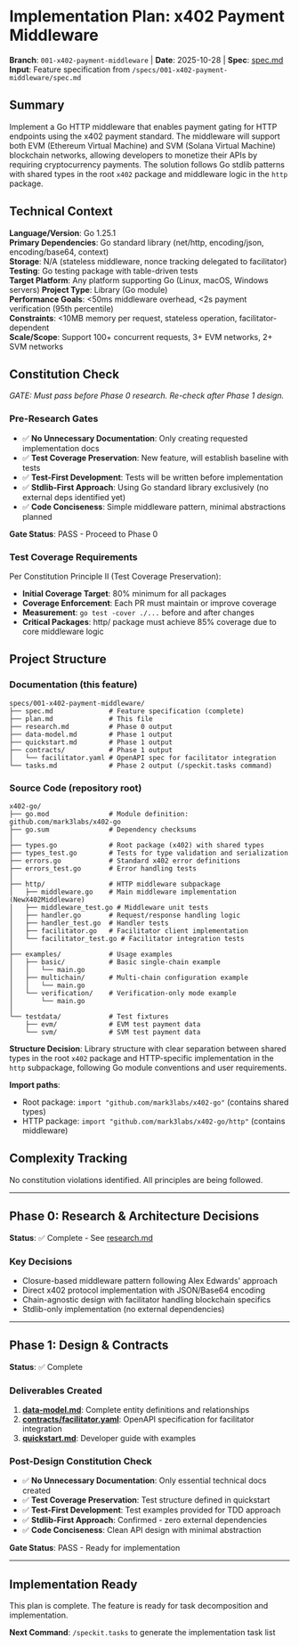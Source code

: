 # Implementation Plan: x402 Payment Middleware

**Branch**: `001-x402-payment-middleware` | **Date**: 2025-10-28 | **Spec**: [spec.md](./spec.md)
**Input**: Feature specification from `/specs/001-x402-payment-middleware/spec.md`

## Summary

Implement a Go HTTP middleware that enables payment gating for HTTP endpoints using the x402 payment standard. The middleware will support both EVM (Ethereum Virtual Machine) and SVM (Solana Virtual Machine) blockchain networks, allowing developers to monetize their APIs by requiring cryptocurrency payments. The solution follows Go stdlib patterns with shared types in the root `x402` package and middleware logic in the `http` package.

## Technical Context

**Language/Version**: Go 1.25.1  
**Primary Dependencies**: Go standard library (net/http, encoding/json, encoding/base64, context)  
**Storage**: N/A (stateless middleware, nonce tracking delegated to facilitator)  
**Testing**: Go testing package with table-driven tests  
**Target Platform**: Any platform supporting Go (Linux, macOS, Windows servers)
**Project Type**: Library (Go module)  
**Performance Goals**: <50ms middleware overhead, <2s payment verification (95th percentile)  
**Constraints**: <10MB memory per request, stateless operation, facilitator-dependent  
**Scale/Scope**: Support 100+ concurrent requests, 3+ EVM networks, 2+ SVM networks

## Constitution Check

*GATE: Must pass before Phase 0 research. Re-check after Phase 1 design.*

### Pre-Research Gates

- ✅ **No Unnecessary Documentation**: Only creating requested implementation docs
- ✅ **Test Coverage Preservation**: New feature, will establish baseline with tests
- ✅ **Test-First Development**: Tests will be written before implementation
- ✅ **Stdlib-First Approach**: Using Go standard library exclusively (no external deps identified yet)
- ✅ **Code Conciseness**: Simple middleware pattern, minimal abstractions planned

**Gate Status**: PASS - Proceed to Phase 0

### Test Coverage Requirements

Per Constitution Principle II (Test Coverage Preservation):
- **Initial Coverage Target**: 80% minimum for all packages
- **Coverage Enforcement**: Each PR must maintain or improve coverage
- **Measurement**: `go test -cover ./...` before and after changes
- **Critical Packages**: http/ package must achieve 85% coverage due to core middleware logic

## Project Structure

### Documentation (this feature)

```text
specs/001-x402-payment-middleware/
├── spec.md              # Feature specification (complete)
├── plan.md              # This file
├── research.md          # Phase 0 output
├── data-model.md        # Phase 1 output
├── quickstart.md        # Phase 1 output
├── contracts/           # Phase 1 output
│   └── facilitator.yaml # OpenAPI spec for facilitator integration
└── tasks.md             # Phase 2 output (/speckit.tasks command)
```

### Source Code (repository root)

```text
x402-go/
├── go.mod               # Module definition: github.com/mark3labs/x402-go
├── go.sum               # Dependency checksums
│
├── types.go             # Root package (x402) with shared types
├── types_test.go        # Tests for type validation and serialization
├── errors.go            # Standard x402 error definitions  
├── errors_test.go       # Error handling tests
│
├── http/                # HTTP middleware subpackage
│   ├── middleware.go    # Main middleware implementation (NewX402Middleware)
│   ├── middleware_test.go # Middleware unit tests
│   ├── handler.go       # Request/response handling logic
│   ├── handler_test.go  # Handler tests
│   ├── facilitator.go   # Facilitator client implementation
│   └── facilitator_test.go # Facilitator integration tests
│
├── examples/            # Usage examples
│   ├── basic/           # Basic single-chain example
│   │   └── main.go
│   ├── multichain/      # Multi-chain configuration example
│   │   └── main.go
│   └── verification/    # Verification-only mode example
│       └── main.go
│
└── testdata/            # Test fixtures
    ├── evm/             # EVM test payment data
    └── svm/             # SVM test payment data
```

**Structure Decision**: Library structure with clear separation between shared types in the root `x402` package and HTTP-specific implementation in the `http` subpackage, following Go module conventions and user requirements.

**Import paths**:
- Root package: `import "github.com/mark3labs/x402-go"` (contains shared types)
- HTTP package: `import "github.com/mark3labs/x402-go/http"` (contains middleware)

## Complexity Tracking

No constitution violations identified. All principles are being followed.

---

## Phase 0: Research & Architecture Decisions

**Status**: ✅ Complete - See [research.md](./research.md)

### Key Decisions
- Closure-based middleware pattern following Alex Edwards' approach
- Direct x402 protocol implementation with JSON/Base64 encoding
- Chain-agnostic design with facilitator handling blockchain specifics
- Stdlib-only implementation (no external dependencies)

---

## Phase 1: Design & Contracts

**Status**: ✅ Complete

### Deliverables Created
1. **[data-model.md](./data-model.md)**: Complete entity definitions and relationships
2. **[contracts/facilitator.yaml](./contracts/facilitator.yaml)**: OpenAPI specification for facilitator integration
3. **[quickstart.md](./quickstart.md)**: Developer guide with examples

### Post-Design Constitution Check

- ✅ **No Unnecessary Documentation**: Only essential technical docs created
- ✅ **Test Coverage Preservation**: Test structure defined in quickstart
- ✅ **Test-First Development**: Test examples provided for TDD approach
- ✅ **Stdlib-First Approach**: Confirmed - zero external dependencies
- ✅ **Code Conciseness**: Clean API design with minimal abstraction

**Gate Status**: PASS - Ready for implementation

---

## Implementation Ready

This plan is complete. The feature is ready for task decomposition and implementation.

**Next Command**: `/speckit.tasks` to generate the implementation task list